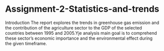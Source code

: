 # Assignment-2-Statistics-and-trends
Introduction 
The report explores the trends in greenhouse gas emission and the contribution of the agriculture sector 
to the GDP of the selected countries between 1995 and 2005.Yje analysis main goal
is to comprehend these sector’s economic importance and the environmental effect during the given timeframe.
